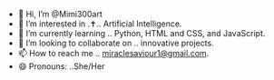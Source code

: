 - 👋 Hi, I’m @Mimi300art
- 👀 I’m interested in .✝️.. Artificial Intelligence.
- 🌱 I’m currently learning .. Python, HTML and CSS, and JavaScript.
- 💞️ I’m looking to collaborate on .. innovative projects.
- 📫 How to reach me .. miraclesaviour1@gmail.com.
- 😄 Pronouns: ..She/Her

<!---
Mimi300art/Mimi300art is a ✨ special ✨ repository because its `README.md` (this file) appears on your GitHub profile.
You can click the Preview link to take a look at your changes.
--->
